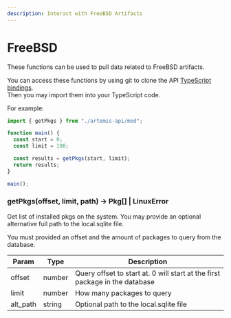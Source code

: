```yaml
---
description: Interact with FreeBSD Artifacts
---
```


# FreeBSD

These functions can be used to pull data related to FreeBSD artifacts.

You can access these functions by using git to clone the API [TypeScript bindings](https://github.com/puffyCid/artemis-api).  
Then you may import them into your TypeScript code.

For example:
```typescript
import { getPkgs } from "./artemis-api/mod";

function main() {
  const start = 0;
  const limit = 100;

  const results = getPkgs(start, limit);
  return results;
}

main();
```

### getPkgs(offset, limit, path) -> Pkg[] | LinuxError

Get list of installed pkgs on the system. You may provide an optional alternative
full path to the local.sqlite file.

You must provided an offset and the amount of packages to query from the
database.


| Param    | Type   | Description                                                                 |
| -------- | ------ | --------------------------------------------------------------------------- |
| offset   | number | Query offset to start at. 0 will start at the first package in the database |
| limit    | number | How many packages to query                                                  |
| alt_path | string | Optional path to the local.sqlite file                                      |